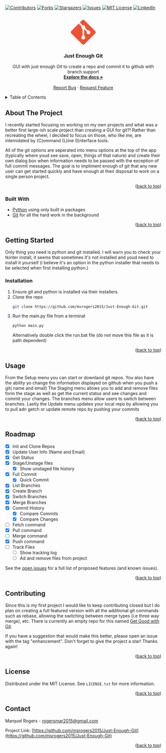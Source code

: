 <div id="top"></div>
<!--
*** Thanks for checking out the Best-README-Template. If you have a suggestion
*** that would make this better, please fork the repo and create a pull request
*** or simply open an issue with the tag "enhancement".
*** Don't forget to give the project a star!
*** Thanks again! Now go create something AMAZING! :D
-->



<!-- PROJECT SHIELDS -->
<!--
*** I'm using markdown "reference style" links for readability.
*** Reference links are enclosed in brackets [ ] instead of parentheses ( ).
*** See the bottom of this document for the declaration of the reference variables
*** for contributors-url, forks-url, etc. This is an optional, concise syntax you may use.
*** https://www.markdownguide.org/basic-syntax/#reference-style-links
-->
[![Contributors][contributors-shield]][contributors-url]
[![Forks][forks-shield]][forks-url]
[![Stargazers][stars-shield]][stars-url]
[![Issues][issues-shield]][issues-url]
[![MIT License][license-shield]][license-url]
[![LinkedIn][linkedin-shield]][linkedin-url]



<!-- PROJECT LOGO -->
<br />

<div align="center">
  <a href="https://github.com/msrogers2015/Just-Enough-Git">
    <img src="img/git.png" alt="Logo" width="80" height="80">
  </a>

<h3 align="center">Just Enough Git</h3>

  <p align="center">
    GUI with just enough Git to create a repo and commit it to github with branch support
    <br />
    <a href="https://github.com/msrogers2015/Just-Enough-Git"><strong>Explore the docs »</strong></a>
    <br />
    <br />
    <a href="https://github.com/msrogers2015/Just-Enough-Git/issues">Report Bug</a>
    ·
    <a href="https://github.com/msrogers2015/Just-Enough-Git/issues">Request Feature</a>
  </p>
</div>



<!-- TABLE OF CONTENTS -->
<details>
  <summary>Table of Contents</summary>
  <ol>
    <li>
      <a href="#about-the-project">About The Project</a>
      <ul>
        <li><a href="#built-with">Built With</a></li>
      </ul>
    </li>
    <li>
      <a href="#getting-started">Getting Started</a>
      <ul>
        <li><a href="#prerequisites">Prerequisites</a></li>
        <li><a href="#installation">Installation</a></li>
      </ul>
    </li>
    <li><a href="#usage">Usage</a></li>
    <li><a href="#roadmap">Roadmap</a></li>
    <li><a href="#contributing">Contributing</a></li>
    <li><a href="#license">License</a></li>
    <li><a href="#contact">Contact</a></li>
    <li><a href="#acknowledgments">Acknowledgments</a></li>
  </ol>
</details>



<!-- ABOUT THE PROJECT -->
## About The Project

I recently started focusing on working on my own projects and what was a better first large-ish scale project than creating a GUI for git?! Rather than recreating the wheel, I decided to focus on those, who like me, are intemidated by (C)ommand (L)ine (I)nterface tools.

All of the git options are seperated into menu options at the top of the app (typically where youd see save, open, things of that nature) and create their own dialog box when information needs to be passed with the exception of full commit messages. The goal is to impliment enough of git that any new user can get started quickly and have enough at their disposal to work on a single person project.

<p align="right">(<a href="#top">back to top</a>)</p>



### Built With

* [Python](https://www.python.org/) using only built in packages
* [Git](https://git-scm.com/) for all the hard work in the background

<p align="right">(<a href="#top">back to top</a>)</p>



<!-- GETTING STARTED -->
## Getting Started

Only thing you need is python and git installed. I will warn you to check your tkinter install, it seems that sometimes it's not installed and youd need to install it yourself (i believe it's an option in the python installer that needs to be selected when first installing python.)

### Installation

1. Ensure git and python is installed via their installers. 
2. Clone the repo
   ```sh
   git clone https://github.com/msrogers2015/Just-Enough-Git.git
   ```
3. Run the main.py file from a terminal
   ```sh
   python main.py
   ```
   Alternatively double click the run.bat file (do not move this file as it is path dependent)

<p align="right">(<a href="#top">back to top</a>)</p>



<!-- USAGE EXAMPLES -->
## Usage

From the Setup menu you can start or downlaod git repos. You also have the ability yo change the information displayed on github when you push a git( name and email)
The Staging menu allows you to add and remove files form the stage as well as get the current status and see changes and commit your changes. The branches menu allow users to switch between branches. Lastly the Update menu updates your local repo by allowing you to pull adn getch or update remote repo by pushing your commits 

<p align="right">(<a href="#top">back to top</a>)</p>



<!-- ROADMAP -->
## Roadmap

- [x] Init and Clone Repos
- [x] Update User Info (Name and Email)
- [x] Get Status
- [x] Stage/Unstage files
    - [x] Show unstaged file history
- [x] Full Commit
    - [x] Quick Commit
- [x] List Branches
- [x] Create Branch
- [x] Switch Branches
- [x] Merge Branches
- [X] Commit History
    - [X] Compare Commits
    - [X] Compare Changes
- [ ] Fetch command
- [x] Pull command
- [ ] Merge command
- [x] Push command
- [ ] Track Files
  - [ ] Show tracking log
  - [ ] Ad and remove files from project

See the [open issues](https://github.com/msrogers2015/Just-Enough-Git/issues) for a full list of proposed features (and known issues).

<p align="right">(<a href="#top">back to top</a>)</p>



<!-- CONTRIBUTING -->
## Contributing

Since this is my first project I would like to keep contributing closed but I do plan on creating a full featured version with all the additional git commands such as rebase, allowing the switching between merge types (i.e three way merge), etc. There is currently an empty repo for this named [Get Good with Git](https://github.com/msrogers2015/Get-Good-with-Git).

If you have a suggestion that would make this better, please open an issue with the tag "enhancement". Don't forget to give the project a star! Thanks again!

<p align="right">(<a href="#top">back to top</a>)</p>



<!-- LICENSE -->
## License

Distributed under the MIT License. See `LICENSE.txt` for more information.

<p align="right">(<a href="#top">back to top</a>)</p>



<!-- CONTACT -->
## Contact

Marquel Rogers  - rogersmar2015@gmail.com

Project Link: [https://github.com/msrogers2015/Just-Enough-Git](https://github.com/msrogers2015/Just-Enough-Git)

<p align="right">(<a href="#top">back to top</a>)</p>



<!-- MARKDOWN LINKS & IMAGES -->
<!-- https://www.markdownguide.org/basic-syntax/#reference-style-links -->
[contributors-shield]: https://img.shields.io/github/contributors/msrogers2015/Just-Enough-Git.svg?style=for-the-badge
[contributors-url]: https://github.com/msrogers2015/Just-Enough-Git/graphs/contributors
[forks-shield]: https://img.shields.io/github/forks/msrogers2015/Just-Enough-Git.svg?style=for-the-badge
[forks-url]: https://github.com/msrogers2015/Just-Enough-Git/network/members
[stars-shield]: https://img.shields.io/github/stars/msrogers2015/Just-Enough-Git.svg?style=for-the-badge
[stars-url]: https://github.com/msrogers2015/Just-Enough-Git/stargazers
[issues-shield]: https://img.shields.io/github/issues/msrogers2015/Just-Enough-Git.svg?style=for-the-badge
[issues-url]: https://github.com/msrogers2015/Just-Enough-Git/issues
[license-shield]: https://img.shields.io/github/license/msrogers2015/Just-Enough-Git.svg?style=for-the-badge
[license-url]: https://github.com/msrogers2015/Just-Enough-Git/blob/master/LICENSE.txt
[linkedin-shield]: https://img.shields.io/badge/-LinkedIn-black.svg?style=for-the-badge&logo=linkedin&colorB=555
[linkedin-url]: https://www.linkedin.com/in/marquel-rogers/
[product-screenshot]: images/screenshot.png